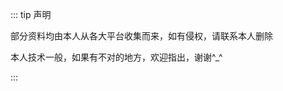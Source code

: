 <script setup>
// import { NAV_DATA } from '../nav/data'
const list = [ {
  title: "个人在学习前端中的笔记",
  items: [
      {
        icon: '../public/icons/html.svg',
        title: 'HTML 笔记',
        link: '/notes/html',
        target: '_self'
      },
      {
        icon: '../public/icons/css.svg',
        title: 'CSS 笔记',
        link: '/notes/css',
        target: '_self'
      },
      {
        icon: '../public/icons/js.svg',
        title: 'JS 笔记',
        link: '/notes/javascript',
        target: '_self'
      },
      {
        icon: '../public/icons/js.svg',
        title: 'ES6 笔记',
        link: '/notes/es6',
        target: '_self'
      },
      {
        icon: '../public/icons/jquery.svg',
        title: 'jQuery 笔记',
        link: '/notes/jquery',
        target: '_self'
      },
      {
        icon: '../public/icons/sql.svg',
        title: '数据库 笔记',
        link: '/notes/sql',
        target: '_self'
      },
      {
        icon: '../public/icons/git.svg',
        title: 'Git工具 笔记',
        link: '/notes/git',
        target: '_self'
      },
      {
        icon: '../public/icons/webstorm.svg',
        title: 'WebStorm快捷键大全',
        link: '/notes/webstormkeys',
        target: '_self'
      },
  ]
}
]
</script>
<style src="../nav/index.scss"></style>

<CNavLinks v-for="{title, items} in list" :title="title" :items="items"/>

::: tip 声明

部分资料均由本人从各大平台收集而来，如有侵权，请联系本人删除

本人技术一般，如果有不对的地方，欢迎指出，谢谢^\_^

:::
